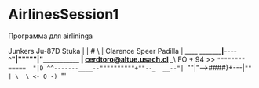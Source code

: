 # AirlinesSession1


Программа для airlininga



Junkers Ju-87D Stuka    | | # \                                      |
Clarence Speer Padilla  | ____ \_________|----^"|"""""|"\___________ |
cerdtoro@altue.usach.cl  \___\   FO + 94 >>    `""""""""     =====  "|D
                               ^^-------____--""""""""""+""--_  __--"|
                                           `""|"-->####)+---|`""     |
                                                         \  \
                                                        <- O -)
                                                          `"'
